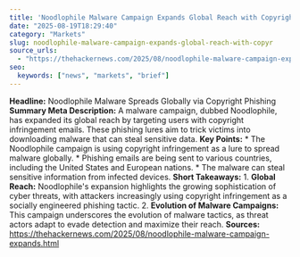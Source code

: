 ```yaml
---
title: 'Noodlophile Malware Campaign Expands Global Reach with Copyright Phishing Lures'
date: "2025-08-19T18:29:40"
category: "Markets"
slug: noodlophile-malware-campaign-expands-global-reach-with-copyr
source_urls:
  - "https://thehackernews.com/2025/08/noodlophile-malware-campaign-expands.html"
seo:
  keywords: ["news", "markets", "brief"]
---
```

**Headline:**  Noodlophile Malware Spreads Globally via Copyright Phishing  **Summary Meta Description:** A malware campaign, dubbed Noodlophile, has expanded its global reach by targeting users with copyright infringement emails. These phishing lures aim to trick victims into downloading malware that can steal sensitive data.  **Key Points:**  *   The Noodlophile campaign is using copyright infringement as a lure to spread malware globally. *   Phishing emails are being sent to various countries, including the United States and European nations. *   The malware can steal sensitive information from infected devices.  **Short Takeaways:**  1.  **Global Reach:** Noodlophile's expansion highlights the growing sophistication of cyber threats, with attackers increasingly using copyright infringement as a socially engineered phishing tactic. 2.  **Evolution of Malware Campaigns:** This campaign underscores the evolution of malware tactics, as threat actors adapt to evade detection and maximize their reach.  **Sources:** https://thehackernews.com/2025/08/noodlophile-malware-campaign-expands.html 
